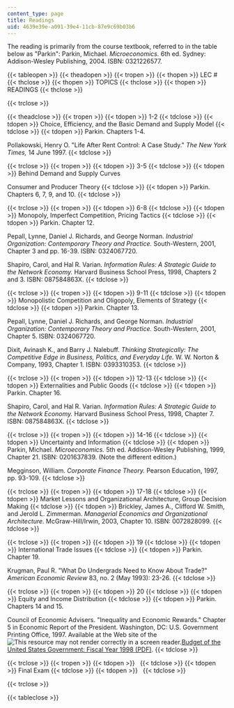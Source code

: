 ```yaml
---
content_type: page
title: Readings
uid: 4639e39e-a091-39e4-11cb-87e9c69b03b6
---
```


The reading is primarily from the course textbook, referred to in the table below as "Parkin": Parkin, Michael. _Microeconomics._ 6th ed. Sydney: Addison-Wesley Publishing, 2004. ISBN: 0321226577.

{{< tableopen >}}
{{< theadopen >}}
{{< tropen >}}
{{< thopen >}}
LEC #
{{< thclose >}}
{{< thopen >}}
TOPICS
{{< thclose >}}
{{< thopen >}}
READINGS
{{< thclose >}}

{{< trclose >}}

{{< theadclose >}}
{{< tropen >}}
{{< tdopen >}}
1-2
{{< tdclose >}}
{{< tdopen >}}
Choice, Efficiency, and the Basic Demand and Supply Model
{{< tdclose >}}
{{< tdopen >}}
Parkin. Chapters 1-4.  
  
Pollakowski, Henry O. "Life After Rent Control: A Case Study." _The New York Times,_ 14 June 1997.
{{< tdclose >}}

{{< trclose >}}
{{< tropen >}}
{{< tdopen >}}
3-5
{{< tdclose >}}
{{< tdopen >}}
Behind Demand and Supply Curves  
  
Consumer and Producer Theory
{{< tdclose >}}
{{< tdopen >}}
Parkin. Chapters 6, 7, 9, and 10.
{{< tdclose >}}

{{< trclose >}}
{{< tropen >}}
{{< tdopen >}}
6-8
{{< tdclose >}}
{{< tdopen >}}
Monopoly, Imperfect Competition, Pricing Tactics
{{< tdclose >}}
{{< tdopen >}}
Parkin. Chapter 12.  
  
Pepall, Lynne, Daniel J. Richards, and George Norman. _Industrial Organization: Contemporary Theory and Practice._ South-Western, 2001, Chapter 3 and pp. 16-39. ISBN: 0324067720.  
  
Shapiro, Carol, and Hal R. Varian. _Information Rules: A Strategic Guide to the Network Economy._ Harvard Business School Press, 1998, Chapters 2 and 3. ISBN: 087584863X.
{{< tdclose >}}

{{< trclose >}}
{{< tropen >}}
{{< tdopen >}}
9-11
{{< tdclose >}}
{{< tdopen >}}
Monopolistic Competition and Oligopoly, Elements of Strategy
{{< tdclose >}}
{{< tdopen >}}
Parkin. Chapter 13.  
  
Pepall, Lynne, Daniel J. Richards, and George Norman. _Industrial Organization: Contemporary Theory and Practice._ South-Western, 2001, Chapter 5. ISBN: 0324067720.  
  
Dixit, Avinash K., and Barry J. Nalebuff. _Thinking Strategically: The Competitive Edge in Business, Politics, and Everyday Life._ W. W. Norton & Company, 1993, Chapter 1. ISBN: 0393310353.
{{< tdclose >}}

{{< trclose >}}
{{< tropen >}}
{{< tdopen >}}
12-13
{{< tdclose >}}
{{< tdopen >}}
Externalities and Public Goods
{{< tdclose >}}
{{< tdopen >}}
Parkin. Chapter 16.  
  
Shapiro, Carol, and Hal R. Varian. _Information Rules: A Strategic Guide to the Network Economy._ Harvard Business School Press, 1998, Chapter 7. ISBN: 087584863X.
{{< tdclose >}}

{{< trclose >}}
{{< tropen >}}
{{< tdopen >}}
14-16
{{< tdclose >}}
{{< tdopen >}}
Uncertainty and Information
{{< tdclose >}}
{{< tdopen >}}
Parkin, Michael. _Microeconomics._ 5th ed. Addison-Wesley Publishing, 1999, Chapter 21. ISBN: 0201637839. (Note the different edition.)  
  
Megginson, William. _Corporate Finance Theory._ Pearson Education, 1997, pp. 93-109.
{{< tdclose >}}

{{< trclose >}}
{{< tropen >}}
{{< tdopen >}}
17-18
{{< tdclose >}}
{{< tdopen >}}
Market Lessons and Organizational Architecture, Group Decision Making
{{< tdclose >}}
{{< tdopen >}}
Brickley, James A., Clifford W. Smith, and Jerold L. Zimmerman. _Managerial Economics and Organizational Architecture._ McGraw-Hill/Irwin, 2003, Chapter 10. ISBN: 0072828099.
{{< tdclose >}}

{{< trclose >}}
{{< tropen >}}
{{< tdopen >}}
19
{{< tdclose >}}
{{< tdopen >}}
International Trade Issues
{{< tdclose >}}
{{< tdopen >}}
Parkin. Chapter 19.  
  
Krugman, Paul R. "What Do Undergrads Need to Know About Trade?" _American Economic Review_ 83, no. 2 (May 1993): 23-26.
{{< tdclose >}}

{{< trclose >}}
{{< tropen >}}
{{< tdopen >}}
20
{{< tdclose >}}
{{< tdopen >}}
Equity and Income Distribution
{{< tdclose >}}
{{< tdopen >}}
Parkin. Chapters 14 and 15.  
  
Council of Economic Advisers. "Inequality and Economic Rewards." Chapter 5 in Economic Report of the President. Washington, DC: U.S. Government Printing Office, 1997. Available at the Web site of the ![This resource may not render correctly in a screen reader.](/images/inacessible.gif)[Budget of the United States Government: Fiscal Year 1998 (PDF)](https://fraser.stlouisfed.org/title/budget-united-states-government-54/fiscal-year-1998-19048).
{{< tdclose >}}

{{< trclose >}}
{{< tropen >}}
{{< tdopen >}}
 
{{< tdclose >}}
{{< tdopen >}}
Final Exam
{{< tdclose >}}
{{< tdopen >}}
 
{{< tdclose >}}

{{< trclose >}}

{{< tableclose >}}